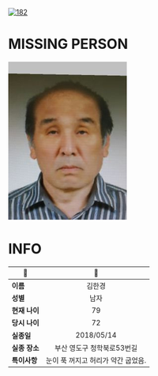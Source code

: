 [![182](https://img.shields.io/badge/%EC%8B%A4%EC%A2%85%EC%8B%A0%EA%B3%A0%EB%8A%94%20%EA%B5%AD%EB%B2%88%EC%97%86%EC%9D%B4-182-blue)](http://safe182.go.kr/index.do)

# MISSING PERSON

<img src="./missing_person.jpg">

# INFO

|🔑|💎|
|--|:--:|
|**이름**|김한경|
|**성별**|남자|
|**현재 나이**|79|
|**당시 나이**|72|
|**실종일**|2018/05/14|
|**실종 장소**|부산 영도구 청학북로53번길 |
|**특이사항**|눈이 푹 꺼지고 허리가 약간 굽었음.|
